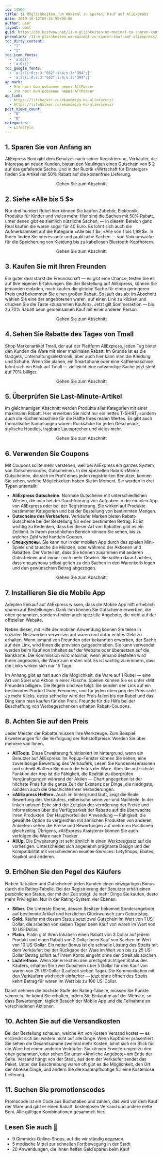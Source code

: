 ```yaml
---
id: 14563
title: 11 Möglichkeiten, um maximal zu sparen, Kauf auf AliExpress
date: 2019-10-12T09:36:55+00:00
author: user
layout: post
guid: https://de.bestwow.net/11-m-glichkeiten-um-maximal-zu-sparen-kauf-auf-aliexpress/
permalink: /11-m-glichkeiten-um-maximal-zu-sparen-kauf-auf-aliexpress/
tdc_dirty_content:
  - "1"
  - "1"
tdc_icon_fonts:
  - 'a:0:{}'
  - 'a:0:{}'
tdc_google_fonts:
  - 'a:2:{i:0;s:3:"662";i:4;s:3:"394";}'
  - 'a:2:{i:0;s:3:"662";i:4;s:3:"394";}'
ap_mark:
  - Это пост был добавлен через AftParser
  - Это пост был добавлен через AftParser
ap_link:
  - https://lifehacker.ru/ekonomiya-na-aliexpress/
  - https://lifehacker.ru/ekonomiya-na-aliexpress/
post_views_count:
  - "8"
  - "8"
categories:
  - Lifestyle
---
```

## 1. Sparen Sie von Anfang an

AliExpress Boni gibt dem Benutzer nach seiner Registrierung. Verkäufer, die Interesse an neuen Kunden, bieten den Neulingen einen Gutschein von $ 2 auf das gefallende Sache. Und in der Rubrik «Wirtschaft für Einsteiger» finden Sie Artikel mit 50% Rabatt auf die kostenfreie Lieferung.

<p style="text-align: center">
  <span>Gehen Sie zum Abschnitt</span>
</p>

## 2. Siehe «Alle bis 5 $»

Nur drei hundert Rubel hier können Sie kaufen Zubehör, Elektronik, Produkte für Kinder und vieles mehr. Hier sind die Sachen mit 50% Rabatt, unter denen gibt es ziemlich nützliche Sachen, — in diesem Bereich ganz Real kaufen die waren sogar für 40 Euro. Es lohnt sich auch die Aufmerksamkeit auf die Kategorie «Alle bis 1 $», «Alle von 1 bis 1,99 $». In Ihnen finden Sie interessante und praktische Sachen — von Vakuumsäcke für die Speicherung von Kleidung bis zu kabellosen Bluetooth-Kopfhörern.

<p style="text-align: center">
  <span>Gehen Sie zum Abschnitt</span>
</p>

## 3. Kaufen Sie mit Ihren Freunden

Ein guter deal stärkt die Freundschaft — es gibt eine Chance, testen Sie es auf Ihre eigenen Erfahrungen. Bei der Bestellung auf AliExpress, können Sie jemanden einladen, noch kaufen die gleiche Sache für einen geringeren Preis und bekommen Sie einen großen Rabatt. So läuft das ab: im Abschnitt wählen Sie eine der angebotenen waren, auf einen Link zu klicken und drücken Sie die Taste «zusammen Kaufen». Jetzt gilt Sommeraktion — bis zu 70% Rabatt beim gemeinsamen Kauf mit einer anderen Person.

<p style="text-align: center">
  <span>Gehen Sie zum Abschnitt</span>
</p>

## 4. Sehen Sie Rabatte des Tages von Tmall

Shop Markenartikel Tmall, der auf der Plattform AliExpress, jeden Tag bietet den Kunden die Ware mit einer maximalen Rabatt. Im Grunde ist es die Gadgets, Unterhaltungselektronik, aber auch hier kann man die Kleidung und Schuhe. Wenn Sie planen, ein Smartphone oder eine Kaffeemaschine lohnt sich ein Blick auf Tmall — vielleicht eine notwendige Sache jetzt steht auf 70% billiger.

<p style="text-align: center">
  <span>Gehen Sie zum Abschnitt</span>
</p>

## 5. Überprüfen Sie Last-Minute-Artikel

Im gleichnamigen Abschnitt werden Produkte aller Kategorien mit einer maximalen Rabatt. Hier erwerben Sie nicht nur ein nettes T-SHIRT, sondern auch die Küchenmaschine für die Hälfte Ihres realen Wertes. Es gibt auch thematische Sammlungen waren: Rucksäcke für jeden Geschmack, stylische Hoodies, tragbare Lautsprecher und vieles mehr.

<p style="text-align: center">
  <span>Gehen Sie zum Abschnitt</span>
</p>

## 6. Verwenden Sie Coupons

Mit Coupons sollte mehr verstehen, weil bei AliExpress ein ganzes System von Gutscheincodes, Gutscheinen. In der speziellen Rubrik «Meine Gutscheine», die sich im Profil eines jeden registrierten Benutzer, können Sie sehen, welche Möglichkeiten haben Sie im Moment. Sie werden in drei Typen unterteilt:

  * **AliExpress Gutscheine.** Normale Gutscheine mit unterschiedlichen Werten, die man bei der Durchführung von Aufgaben in der mobilen App von AliExpress oder bei der Registrierung. Sie wirken auf Produkte bestimmter Kategorien und bei der Bestellung von bestimmten Mengen.
  * **Gutscheine des Verkäufers.** Verkäufer Marken bieten Rabatt-Gutscheine bei der Bestellung für einen bestimmten Betrag. Es ist wichtig zu Bedenken, dass bei dieser Art von Rabatten gibt es ein Zeitlimit. In Ihrem persönlichen Bereich können Sie sehen, bis zu welcher Zahl wird handeln Coupon.
  * **Спецкупоны.** Sie kann nur in der mobilen App durch das spielen Mini-Spiele und tausche die Münzen, oder während der Aktionen und Rabatten. Der Vorteil ist, dass Sie können zusammen mit anderen Gutscheinen und immer noch mehr Gewinn. Sie sollten darauf achten, dass спецкупоны selbst gelten zu den Sachen in den Warenkorb legen und den gewünschten Betrag abgezogen.

<p style="text-align: center">
  <span>Gehen Sie zum Abschnitt</span>
</p>

## 7. Installieren Sie die Mobile App

Adepten Einkauf auf AliExpress wissen, dass die Mobile App hilft erheblich sparen auf Bestellungen. Dank ihm können Sie Gutscheine erwerben, die oben genannten, sondern finden auch spezielle Angebote, die nicht auf der offiziellen Website.

Neben dieser, mit Hilfe der mobilen Anwendung können Sie teilen in sozialen Netzwerken verweisen auf waren und dafür echtes Geld zu erhalten. Wenn jemand von Freunden oder bekannten erwerben, der Sache auf den Link, wird Ihnen die provision gutgeschrieben. Sie kann verwendet werden beim Kauf von Inhalten auf der Website oder übersetzen auf die Bankkarte. Die Kommission wird maximal, wenn jemand bestellen wird Ihnen angeboten, die Ware zum ersten mal. Es ist wichtig zu erinnern, dass die Links wirken sich nur 15 Tage.

Im Anhang gibt es halt auch die Möglichkeit, die Ware auf 1 Rubel — eine Art von Spiel und Aktion in einer Flasche. Spielen können Sie es unter «Mit Freunden billiger». Die Regeln sind wie folgt: Sie senden den Link auf ein bestimmtes Produkt Ihren Freunden, und für jeden übergang der Preis sinkt. Je mehr Klicks, desto schneller wird der Preis fallen bis der Rubel und das Ding kann man kaufen für den Preis. Freunde für die Hilfe bei der Beschaffung von Werbegeschenken erhalten Rabatt-Coupons.

## 8. Achten Sie auf den Preis

Jeder Meister der Rabatte müssen Ihre Werkzeuge. Zum Beispiel Erweiterungen für die Verfolgung der Rohstoffpreise. Werden Sie über mehrere von Ihnen.

  * **AliTools.** Diese Erweiterung funktioniert im hintergrund, wenn ein Benutzer auf AliExpress. Im Popup-Fenster können Sie sehen, eine zuverlässige Bewertung des Verkäufers, Lesen Sie Kundenrezensionen und schnell Blättern Sie durch die Fotos der Ware. Aber die nützlichste Funktion der App ist die Fähigkeit, die Realität zu überprüfen Vergünstigungen während der Aktien — Chart angegeben ist der höchste Preis für die ganze Zeit der Existenz der Dinge, die niedrigste, sondern auch die Geschichte Ihrer Veränderungen.
  * **«AliExpress Helfer».** Auch im hintergrund läuft, zeigt die Reale Bewertung des Verkäufers, reißerische seine vor-und Nachteile. In der linken unteren Ecke sind der Zeitplan der vernderung der Preise und Informationen über die Verfügbarkeit der Rabatte auf die überwachte Ihren Produkten. Der Hauptvorteil der Anwendung — Fähigkeit, die gewählte Option zu vergleichen mit ähnlichen Produkten von anderen Anbietern sehen die Preise und Bewertungen auf mehreren Positionen gleichzeitig. Übrigens, «AliExpress Assistent» können Sie auch verfolgen die Ware nach Tracker.
  * **AliUp.** Die Erweiterung ist sehr ähnlich in einen Werkzeugsatz auf die vorherigen. Unterscheidet sich angenehm prägnante Design und der Kompatibilität mit verschiedenen кешбэк-Services: LetyShops, Еbаtеs, Kopikot und anderen.

## 9. Erhöhen Sie den Pegel des Käufers

Neben Rabatten und Gutscheinen jeden Kunden einen einzigartigen Bonus durch die Rating-Tabelle. Bei der Registrierung der Benutzer erhält einen persönlichen Status, der mit der Zeit steigt. Je mehr Dinge Sie kaufen, desto mehr Privilegien. Nur in der Rating-System vier Ebenen:

  * **Silber.** Die Unterste Ebene, dessen Besitzer bekommt Sonderangebote auf bestimmte Artikel und herzlichen Glückwunsch zum Geburtstag.
  * **Gold.** Käufer mit diesem Status setzt zwei Gutschein im Wert von 1 US-Dollar, die arbeiten von sieben Tagen beim Kauf von waren im Wert von 10 US-Dollar.
  * **Platin.** Platin gibt Ihren Inhabern einen Rabatt von 3 Dollar auf jedem Produkt und einen Rabatt von 2 Dollar beim Kauf von Sachen im Wert von 10 US-Dollar. Ein netter Bonus ist die schnelle Lösung des Streits mit dem Verkäufer: bei der Rückgabe der Ware im Wert von bis zu 25 US-Dollar Betrag sofort auf Ihrem Konto eingeht ohne den Streit als solchen.
  * **Lichtreflexe.** Wenn Sie erreichen den prestigeträchtigen Status des Käufers, erhalten Sie zwei Gutschein über 5 Dollar für den Kauf von waren von 25 US-Dollar (Laufzeit sieben Tage). Die Kommunikation mit den Verkäufern wird noch einfacher — jetzt ohne öffnen des Streits kehrt Betrag für waren im Wert bis zu 100 US-Dollar.

Damit nehmen die höchste Stufe der Rating-Tabelle, müssen Sie Punkte sammeln. Ihr könnt Sie erhalten, indem Sie Einkaufen auf der Website, so dass Bewertungen, täglich Besuch der Mobile App und die Teilnahme an verschiedenen Aktionen.

## 10. Achten Sie auf die Versandkosten

Bei der Bestellung schauen, welche Art von Kosten Versand kostet — es erstreckt sich bei weitem nicht auf alle Dinge. Wenn Kopfhörer präsentiert Sie sehen die Gesamtsumme zweimal mehr Kosten, lohnt sich ein Blick für die Ware bei einem anderen Verkäufer. Sie können Erweiterungen zu den oben genannten, oder sehen Sie unter «Ähnliche Angebote» am Ende der Seite. Versand hängt von der Stadt, aus dem der Verkäufer sendet das Paket. Unter der Beschreibung waren oft gibt es die Möglichkeit, den Ort der Abreise Dinge, und ändern Sie die kostenpflichtige für eine Kostenlose Lieferung.

## 11. Suchen Sie promotionscodes

Promocode ist ein Code aus Buchstaben und zahlen, das wird vor dem Kauf der Ware und gibt er einen Rabatt, kostenlosen Versand und andere nette Boni. Alle gültigen Kombinationen gesammelt hier.

<div>
  <h2 class="read-also__title">
    <span>Lesen Sie auch</span> <span>🧐 </span>
  </h2>
  
  <ul class="read-also__list">
    <li>
      9 Gimmicks Online-Shops, auf die wir ständig ведемся
    </li>
    <li>
      5 modische Mittel zur schnellen Fortbewegung in der Stadt
    </li>
    <li>
      20 Anwendungen, die Ihnen helfen Geld sparen beim Kauf
    </li>
  </ul>
</div>